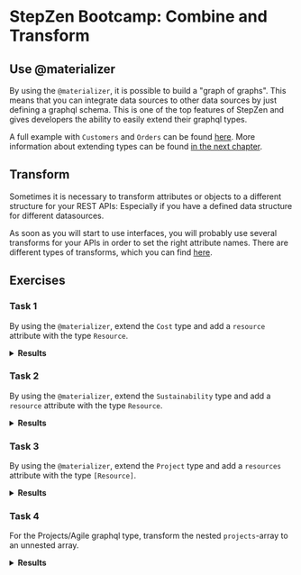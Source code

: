 # StepZen Bootcamp: Combine and Transform


## Use @materializer

By using the `@materializer`, it is possible to build a "graph of graphs". 
This means that you can integrate data sources to other data sources by just 
defining a graphql schema. This is one of the top features of StepZen 
and gives developers the ability to easily extend their graphql types.

A full example with `Customers` and `Orders` can be found [here](https://stepzen.com/docs/connecting-backends/stitching). 
More information about extending types can be found [in the next chapter](../ch-05/README.md).

## Transform

Sometimes it is necessary to transform attributes or objects to a different 
structure for your REST APIs: Especially if you have a defined data structure 
for different datasources.

As soon as you will start to use interfaces,
you will probably use several transforms for your APIs in order to set the 
right attribute names.
There are different types of transforms, which you can find [here](https://stepzen.com/docs/custom-graphql-directives/directives#transforms).

## Exercises

### Task 1

By using the `@materializer`, extend the `Cost` type and add a 
`resource` attribute with the type `Resource`. 

<details>
<summary><b>Results</b></summary>

In your  `cost-db/index.graphql` file, add the following extension: 

```graphql
extend type cost {
  resource: Resource
    @materializer(
      query: "resourceById"
      arguments: [{ name: "id", field: "resource_id" }]
    )
}
```

</details>

### Task 2

By using the `@materializer`, extend the `Sustainability` type and add a 
`resource` attribute with the type `Resource`. 

<details>
<summary><b>Results</b></summary>

In your  `sust-db/index.graphql` file, add the following extension: 

```graphql
extend type sustainability {
  resources: Resource
    @materializer(
      query: "resourceById"
      arguments: [{ name: "id", field: "resource_id" }]
    )
}
```

</details>

### Task 3

By using the `@materializer`, extend the `Project` type and add a 
`resources` attribute with the type `[Resource]`.

<details>
<summary><b>Results</b></summary>


In your  `agile-api/index.graphql` file, add the following extension: 

```graphql
extend type project {
  resources: [Resource]
  @materializer(
      query: "resourceFilterByIds"
      arguments: [{ name: "ids", field: "resource_ids" }]
    )
}
```

</details>

### Task 4

For the Projects/Agile graphql type, transform the nested `projects`-array to an
unnested array.

<details>
<summary><b>Results</b></summary>
</details>

